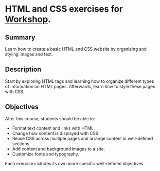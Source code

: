 # HTML and CSS exercises for [Workshop](https://workshop.bloc.io/).

## Summary

Learn how to create a basic HTML and CSS website by organizing and styling images and text.

## Description

Start by exploring HTML tags and learning how to organize different types of information on HTML pages. Afterwards, learn how to style these pages with CSS.

## Objectives

After this course, students should be able to:

- Format text content and links with HTML.
- Change how content is displayed with CSS.
- Reuse CSS across multiple pages and arrange content in well-defined sections.
- Add content and background images to a site.
- Customize fonts and typography.

Each exercise includes its own more specific well-defined objectives